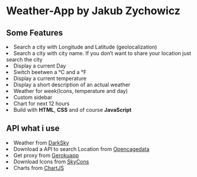 # Weather-App by Jakub Zychowicz
<h2>Some Features</h2>
<li>Search a city with Longitude and Latitude (geolocalization)</li>
<li>Search a city with city name. If you don’t want to share your location just search the city</li>
<li>Display a current Day</li>
<li>Switch beetwen a °C and a °F</li>
<li>Display a current temperature</li>
<li>Display a short description of an actual weather</li>
<li>Weather for week(Icons, temperature and day)</li>
<li>Custom sidebar</li>
<li>Chart for next 12 hours</li>
<li>Build with <b>HTML</b>, <b>CSS</b> and of course <b>JavaScript</b></li>
<h2>API what i use</h2>
<li>Weather from <a href="https://darksky.net/">DarkSky</a></li>
<li>Download a API to search Location from <a href="https://opencagedata.com/">Opencagedata</a></li>
<li>Get proxy from <a href="https://cors-anywhere.herokuapp.com/">Gerokuapp</a></li>
<li>Download Icons from <a href="https://darkskyapp.github.io/skycons/">SkyCons</a></li>
<li>Charts from <a href="https://www.chartjs.org/">ChartJS</a></li>
